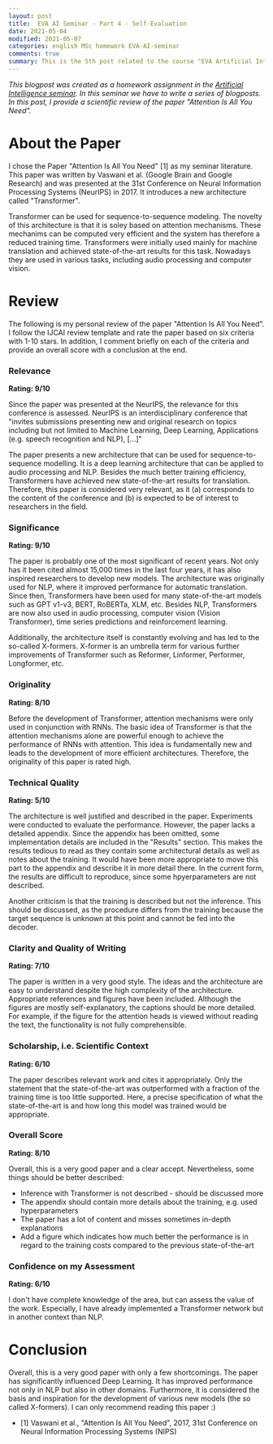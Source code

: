 ```yaml
---
layout: post
title:  EVA AI Seminar - Part 4 - Self-Evaluation
date: 2021-05-04
modified: 2021-05-07
categories: english MSc homework EVA-AI-seminar
comments: true
summary: This is the 5th post related to the course "EVA Artificial Intelligence Seminar". In this post, I provide a scientific review of the paper "Attention Is All You Need".
---
```


*This blogpost was created as a homework assignment in the [Artificial Intelligence seminar](https://moodle.msengineering.ch/mod/data/view.php?d=62&rid=3128&filter=1). In this seminar we have to write a series of blogposts. In this post, I provide a scientific review of the paper "Attention Is All You Need".*

# About the Paper
I chose the Paper "Attention Is All You Need" [1] as my seminar literature. This paper was written by Vaswani et al. (Google
Brain and Google Research) and was presented at the 31st Conference on Neural Information Processing Systems (NeurIPS) in 2017.
It introduces a new architecture called "Transformer".

Transformer can be used for sequence-to-sequence modeling. The novelty of this architecture is that it is soley based on attention mechanisms.
These mechanims can be computed very efficient and the system has therefore a reduced training time. Transformers were initially used mainly for machine translation and achieved state-of-the-art results for this task. Nowadays they are used in various tasks, including audio processing and computer vision.

# Review
The following is my personal review of the paper "Attention Is All You Need". I follow the IJCAI review template and rate the paper based on six criteria with 1-10 stars. In addition, I comment briefly on each of the criteria and provide an overall score with a conclusion at the end. 

### Relevance

**Rating: 9/10**

Since the paper was presented at the NeurIPS, the relevance for this conference is assessed. NeurIPS is an interdisciplinary conference that "invites submissions presenting new and original research on topics including but not limited to Machine Learning, Deep Learning, Applications (e.g. speech recognition and NLP), [...]"

The paper presents a new architecture that can be used for sequence-to-sequence modelling. It is a deep learning architecture that can be applied to audio processing and NLP. Besides the much better training efficiency, Transformers have achieved new state-of-the-art results for translation. Therefore, this paper is considered very relevant, as it (a) corresponds to the content of the conference and (b) is expected to be of interest to researchers in the field.


### Significance

**Rating: 9/10**

The paper is probably one of the most significant of recent years. Not only has it been cited almost 15,000 times in the last four years, it has also inspired researchers to develop new models.
The architecture was originally used for NLP, where it improved performance for automatic translation. Since then, Transformers have been used for many state-of-the-art models such as GPT v1-v3, BERT, RoBERTa, XLM, etc. Besides NLP, Transformers are now also used in audio processing, computer vision (Vision Transformer), time series predictions and reinforcement learning.

Additionally, the architecture itself is constantly evolving and has led to the so-called X-formers. X-former is an umbrella term for various further improvements of Transformer such as Reformer, Linformer, Performer, Longformer, etc.

### Originality

**Rating: 8/10**

Before the development of Transformer, attention mechanisms were only used in conjunction with RNNs. The basic idea of Transformer is that the attention mechanisms alone are powerful enough to achieve the performance of RNNs with attention.
This idea is fundamentally new and leads to the development of more efficient architectures.
Therefore, the originality of this paper is rated high.

### Technical Quality

**Rating: 5/10**

The architecture is well justified and described in the paper. Experiments were conducted to evaluate the performance.
However, the paper lacks a detailed appendix. Since the appendix has been omitted, some implementation details are included in the "Results" section. This makes the results tedious to read as they contain some architectural details as well as notes about the training. It would have been more appropriate to move this part to the appendix and describe it in more detail there. In the current form, the results are difficult to reproduce, since some hpyerparameters are not described.

Another criticism is that the training is described but not the inference. This should be discussed, as the procedure differs from the training because the target sequence is unknown at this point and cannot be fed into the decoder.

### Clarity and Quality of Writing

**Rating: 7/10**

The paper is written in a very good style. The ideas and the architecture are easy to understand despite the high complexity of the architecture. Appropriate references and figures have been included. Although the figures are mostly self-explanatory, the captions should be more detailed. For example, if the figure for the attention heads is viewed without reading the text, the functionality is not fully comprehensible.

### Scholarship, i.e. Scientific Context

**Rating: 6/10**

The paper describes relevant work and cites it appropriately. Only the statement that the state-of-the-art was outperformed with a fraction of the training time is too little supported. Here, a precise specification of what the state-of-the-art is and how long this model was trained would be appropriate.

### Overall Score

**Rating: 8/10**

Overall, this is a very good paper and a clear accept. Nevertheless, some things should be better described:

- Inference with Transformer is not described - should be discussed more
- The appendix should contain more details about the training, e.g. used hyperparameters
- The paper has a lot of content and misses sometimes in-depth explanations
- Add a figure which indicates how much better the performance is in regard to the training costs compared to the previous state-of-the-art

### Confidence on my Assessment

**Rating: 6/10**

I don't have complete knowledge of the area, but can assess the value of the work. Especially, I have already implemented
a Transformer network but in another context than NLP.

# Conclusion
Overall, this is a very good paper with only a few shortcomings. The paper has significantly influenced Deep Learning.
It has improved performance not only in NLP but also in other domains. Furthermore, it is considered the basis and inspiration for the development of various new models (the so called X-formers).
I can only recommend reading this paper :)

- [1] Vaswani et al., "Attention Is All You Need", 2017, 31st Conference on Neural Information Processing Systems (NIPS)




